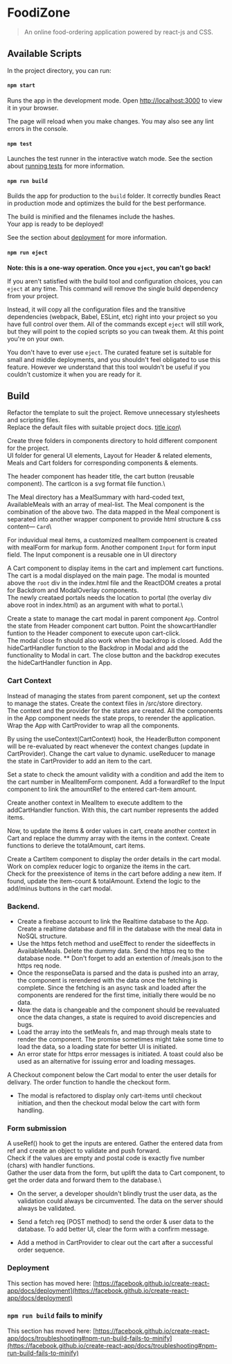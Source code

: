 # FoodiZone

> An online food-ordering application powered by react-js and CSS.

## Available Scripts

In the project directory, you can run:

#### `npm start`

Runs the app in the development mode. Open [http://localhost:3000](http://localhost:3000) to view it in your browser.

The page will reload when you make changes.
You may also see any lint errors in the console.

#### `npm test`

Launches the test runner in the interactive watch mode.
See the section about [running tests](https://facebook.github.io/create-react-app/docs/running-tests) for more information.

#### `npm run build`

Builds the app for production to the `build` folder.
It correctly bundles React in production mode and optimizes the build for the best performance.

The build is minified and the filenames include the hashes.\
Your app is ready to be deployed!

See the section about [deployment](https://facebook.github.io/create-react-app/docs/deployment) for more information.

#### `npm run eject`

**Note: this is a one-way operation. Once you `eject`, you can't go back!**

If you aren't satisfied with the build tool and configuration choices, you can `eject` at any time. This command will remove the single build dependency from your project.

Instead, it will copy all the configuration files and the transitive dependencies (webpack, Babel, ESLint, etc) right into your project so you have full control over them. All of the commands except `eject` will still work, but they will point to the copied scripts so you can tweak them. At this point you're on your own.

You don't have to ever use `eject`. The curated feature set is suitable for small and middle deployments, and you shouldn't feel obligated to use this feature. However we understand that this tool wouldn't be useful if you couldn't customize it when you are ready for it.

## Build

Refactor the template to suit the project. Remove unnecessary stylesheets and scripting files.\
Replace the default files with suitable project docs. [title icon](https://www.favicon.cc/?action=icon&file_id=951529)\

Create three folders in components directory to hold different component for the project.\
 UI folder for general UI elements, Layout for Header & related elements, Meals and Cart folders for corresponding components & elements.

The header component has header title, the cart button (reusable component). The cartIcon is a svg format file function.\

The Meal directory has a MealSummary with hard-coded text, AvailableMeals with an array of meal-list. The Meal component is the combination of the above two. The data mapped in the Meal component is separated into another wrapper component to provide html structure & css content— `Card`\

For induvidual meal items, a customized mealItem compoenent is created with mealForm for markup form.
Another component `Input` for form input field. The Input component is a reusable one in UI directory

A Cart component to display items in the cart and implement cart functions. The cart is a modal displayed on the main page. The modal is mounted above the `root` div in the index.html file and the ReactDOM creates a protal for Backdrom and ModalOverlay components.\
The newly creataed portals needs the location to portal (the overlay div above root in index.html) as an argument with what to portal.\

Create a state to manage the cart modal in parent component `App`. Control the state from Header component cart button. Point the showcartHandler funtion to the Header component to execute upon cart-click.\
 The modal close fn should also work when the backdrop is closed. Add the hideCartHandler function to the Backdrop in Modal and add the functionality to Modal in cart. The close button and the backdrop executes the hideCartHandler function in App.

### Cart Context

Instead of managing the states from parent component, set up the context to manage the states. Create the context files in /src/store directory.\
The context and the provider for the states are created. All the components in the App component needs the state props, to rerender the application. Wrap the App with CartProvider to wrap all the components.

By using the useContext(CartContext) hook, the HeaderButton component will be re-evaluated by react whenever the context changes (update in CartProvider). Change the cart value to dynamic.
useReducer to manage the state in CartProvider to add an item to the cart.

Set a state to check the amount validity with a condition and add the item to the cart number in MealItemForm component. Add a forwardRef to the Input component to link the amountRef to the entered cart-item amount.

Create another context in MealItem to execute addItem to the addCartHandler function. With this, the cart number represents the added items.

Now, to update the items & order values in cart, create another context in Cart and replace the dummy array with the items in the context. Create functions to derieve the totalAmount, cart items.

Create a CartItem component to display the order details in the cart modal. Work on complex reducer logic to organize the items in the cart.\
Check for the preexistence of items in the cart before adding a new item. If found, update the item-count & totalAmount. Extend the logic to the add/minus buttons in the cart modal.

### Backend.

- Create a firebase account to link the Realtime database to the App. Create a realtime database and fill in the database with the meal data in NoSQL structure.
- Use the https fetch method and useEffect to render the sideeffects in AvailableMeals. Delete the dummy data. Send the https req to the database node.
  \*\* Don't forget to add an extention of /meals.json to the https req node.
- Once the responseData is parsed and the data is pushed into an array, the component is rerendered with the data once the fetching is complete. Since the fetching is an async task and loaded after the components are rendered for the first time, initially there would be no data.
- Now the data is changeable and the component should be reevaluated once the data changes, a state is required to avoid discrepencies and bugs.
- Load the array into the setMeals fn, and map through meals state to render the component. The promise sometimes might take some time to load the data, so a loading state for better UI is initiated.
- An error state for https error messages is initiated. A toast could also be used as an alternative for issuing error and loading messages.

A Checkout component below the Cart modal to enter the user details for delivary. The order function to handle the checkout form.

- The modal is refactored to display only cart-items until checkout initiation, and then the checkout modal below the cart with form handling.

### Form submission

A useRef() hook to get the inputs are entered. Gather the entered data from ref and create an object to validate and push forward.\
Check if the values are empty and postal code is exactly five number (chars) with handler functions.\
Gather the user data from the form, but uplift the data to Cart component, to get the order data and forward them to the database.\

- On the server, a developer shouldn't blindly trust the user data, as the validation could always be circumvented. The data on the server should always be validated.

- Send a fetch req (POST method) to send the order & user data to the database. To add better UI, clear the form with a confirm message.
- Add a method in CartProvider to clear out the cart after a successful order sequence.

### Deployment

This section has moved here: [https://facebook.github.io/create-react-app/docs/deployment](https://facebook.github.io/create-react-app/docs/deployment)

### `npm run build` fails to minify

This section has moved here: [https://facebook.github.io/create-react-app/docs/troubleshooting#npm-run-build-fails-to-minify](https://facebook.github.io/create-react-app/docs/troubleshooting#npm-run-build-fails-to-minify)
